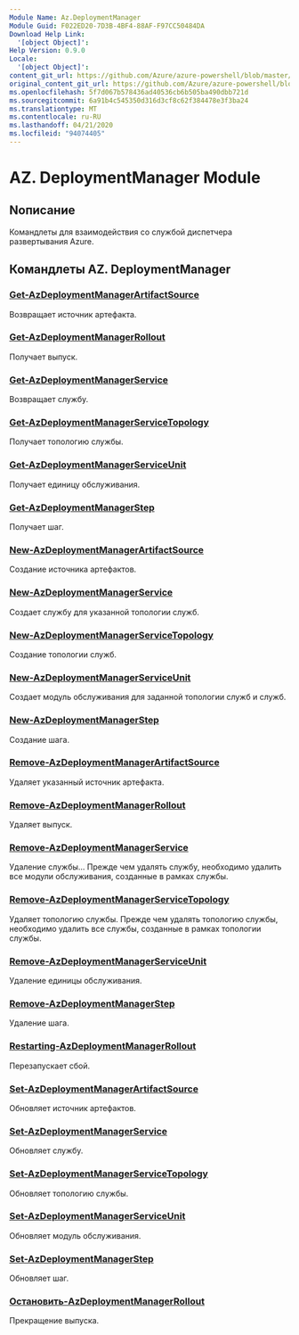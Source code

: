 ```yaml
---
Module Name: Az.DeploymentManager
Module Guid: F022ED20-7D3B-4BF4-88AF-F97CC50484DA
Download Help Link:
  '[object Object]': 
Help Version: 0.9.0
Locale:
  '[object Object]': 
content_git_url: https://github.com/Azure/azure-powershell/blob/master/src/DeploymentManager/DeploymentManager/help/Az.DeploymentManager.md
original_content_git_url: https://github.com/Azure/azure-powershell/blob/master/src/DeploymentManager/DeploymentManager/help/Az.DeploymentManager.md
ms.openlocfilehash: 5f7d067b578436ad40536cb6b505ba490dbb721d
ms.sourcegitcommit: 6a91b4c545350d316d3cf8c62f384478e3f3ba24
ms.translationtype: MT
ms.contentlocale: ru-RU
ms.lasthandoff: 04/21/2020
ms.locfileid: "94074405"
---
```

# AZ. DeploymentManager Module
## Nописание
Командлеты для взаимодействия со службой диспетчера развертывания Azure.

## Командлеты AZ. DeploymentManager
### [Get-AzDeploymentManagerArtifactSource](Get-AzDeploymentManagerArtifactSource.md)
Возвращает источник артефакта.

### [Get-AzDeploymentManagerRollout](Get-AzDeploymentManagerRollout.md)
Получает выпуск.

### [Get-AzDeploymentManagerService](Get-AzDeploymentManagerService.md)
Возвращает службу.

### [Get-AzDeploymentManagerServiceTopology](Get-AzDeploymentManagerServiceTopology.md)
Получает топологию службы.

### [Get-AzDeploymentManagerServiceUnit](Get-AzDeploymentManagerServiceUnit.md)
Получает единицу обслуживания.

### [Get-AzDeploymentManagerStep](Get-AzDeploymentManagerStep.md)
Получает шаг.

### [New-AzDeploymentManagerArtifactSource](New-AzDeploymentManagerArtifactSource.md)
Создание источника артефактов.

### [New-AzDeploymentManagerService](New-AzDeploymentManagerService.md)
Создает службу для указанной топологии служб.

### [New-AzDeploymentManagerServiceTopology](New-AzDeploymentManagerServiceTopology.md)
Создание топологии служб.

### [New-AzDeploymentManagerServiceUnit](New-AzDeploymentManagerServiceUnit.md)
Создает модуль обслуживания для заданной топологии служб и служб.

### [New-AzDeploymentManagerStep](New-AzDeploymentManagerStep.md)
Создание шага.

### [Remove-AzDeploymentManagerArtifactSource](Remove-AzDeploymentManagerArtifactSource.md)
Удаляет указанный источник артефакта.

### [Remove-AzDeploymentManagerRollout](Remove-AzDeploymentManagerRollout.md)
Удаляет выпуск.

### [Remove-AzDeploymentManagerService](Remove-AzDeploymentManagerService.md)
Удаление службы... Прежде чем удалять службу, необходимо удалить все модули обслуживания, созданные в рамках службы.

### [Remove-AzDeploymentManagerServiceTopology](Remove-AzDeploymentManagerServiceTopology.md)
Удаляет топологию службы. Прежде чем удалять топологию службы, необходимо удалить все службы, созданные в рамках топологии службы.

### [Remove-AzDeploymentManagerServiceUnit](Remove-AzDeploymentManagerServiceUnit.md)
Удаление единицы обслуживания.

### [Remove-AzDeploymentManagerStep](Remove-AzDeploymentManagerStep.md)
Удаление шага.

### [Restarting-AzDeploymentManagerRollout](Restart-AzDeploymentManagerRollout.md)
Перезапускает сбой.

### [Set-AzDeploymentManagerArtifactSource](Set-AzDeploymentManagerArtifactSource.md)
Обновляет источник артефактов.

### [Set-AzDeploymentManagerService](Set-AzDeploymentManagerService.md)
Обновляет службу.

### [Set-AzDeploymentManagerServiceTopology](Set-AzDeploymentManagerServiceTopology.md)
Обновляет топологию службы.

### [Set-AzDeploymentManagerServiceUnit](Set-AzDeploymentManagerServiceUnit.md)
Обновляет модуль обслуживания.

### [Set-AzDeploymentManagerStep](Set-AzDeploymentManagerStep.md)
Обновляет шаг.

### [Остановить-AzDeploymentManagerRollout](Stop-AzDeploymentManagerRollout.md)
Прекращение выпуска.


